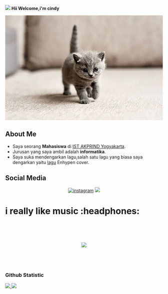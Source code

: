 <img src="https://emojis.slackmojis.com/emojis/images/1588315024/8823/hyperkitty.gif?1588315024" width="30" /> **Hii Welcome,i'm cindy**

![coba_lihat_gambar_ini](/kucing.jpg)

## About Me
- Saya seorang **Mahasiswa** di [IST AKPRIND Yogyakarta](https://www.akprind.ac.id/).<br>
- Jurusan yang saya ambil adalah **informatika**.<br>
- Saya suka mendengarkan lagu,salah satu lagu yang biasa saya dengarkan yaitu [lagu](https://youtu.be/Mf-_0DWVmpE) Enhypen cover.<br>

## Social Media

<p align="center">
<a href="https://www.instagram.com/l16.07_"><img src="https://img.icons8.com/color/96/000000/instagram-new.png" alt="instagram"/></a>
<a href= "https://twitter.com/"><img src="https://img.icons8.com/color/96/000000/twitter.png"/></a>
<h1>
  i really like music :headphones:
</h1>

<h2 align="center">
<br><br>
<img src="https://raw.githubusercontent.com/innng/innng/master/assets/kyubey.gif" height="40" />
<br><br><br>
<p align=center>

### Github Statistic
<p align="left">
<a href="https://github.com/cindyy01">
  <img height="180em" src="https://github-readme-stats-eight-theta.vercel.app/api?username=cindyy01&show_icons=true&theme=algolia&include_all_commits=true&count_private=true"/>
  <img height="180em" src="https://github-readme-stats-eight-theta.vercel.app/api/top-langs/?username=cindyy01-kalian&layout=compact&langs_count=8&theme=algolia"/>
</a>
</p>
